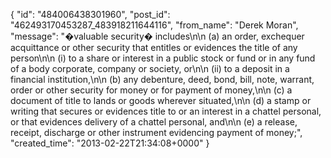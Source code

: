  {
   "id": "484006438301960",
   "post_id": "462493170453287_483918211644116",
   "from_name": "Derek Moran",
   "message": "�valuable security� includes\n\n        (a) an order, exchequer acquittance or other security that entitles or evidences the title of any person\n\n            (i) to a share or interest in a public stock or fund or in any fund of a body corporate, company or society, or\n\n            (ii) to a deposit in a financial institution,\n\n        (b) any debenture, deed, bond, bill, note, warrant, order or other security for money or for payment of money,\n\n        (c) a document of title to lands or goods wherever situated,\n\n        (d) a stamp or writing that secures or evidences title to or an interest in a chattel personal, or that evidences delivery of a chattel personal, and\n\n        (e) a release, receipt, discharge or other instrument evidencing payment of money;",
   "created_time": "2013-02-22T21:34:08+0000"
 }
